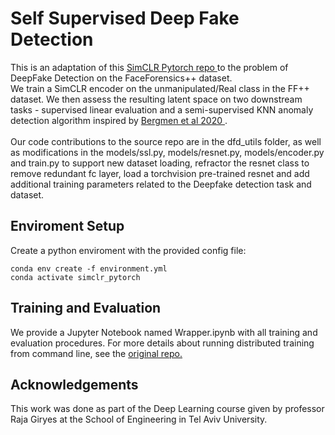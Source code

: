 # Self Supervised Deep Fake Detection

This is an adaptation of this <a href="https://github.com/AndrewAtanov/simclr-pytorch"> SimCLR Pytorch repo </a>
to the problem of DeepFake Detection on the FaceForensics++ dataset. <br />
We train a SimCLR encoder on the unmanipulated/Real class in the FF++ dataset.
We then assess the resulting latent space on two downstream tasks - supervised linear evaluation 
and a semi-supervised KNN anomaly detection algorithm inspired by
 <a href="https://arxiv.org/abs/2002.10445"> Bergmen et al 2020 </a>.
<br/>
<br/>
Our code contributions to the source repo are in the dfd_utils folder, as well as modifications in the models/ssl.py, models/resnet.py, models/encoder.py and train.py to support new dataset loading, refractor the resnet class to remove redundant fc layer, load a torchvision pre-trained resnet and add additional training parameters related to the Deepfake detection task and dataset.
## Enviroment Setup


Create a python enviroment with the provided config file:

```(bash)
conda env create -f environment.yml
conda activate simclr_pytorch

```

## Training and Evaluation
We provide a Jupyter Notebook named Wrapper.ipynb with all training and evaluation procedures.
For more details about running distributed training from command line, see the 
<a href="https://github.com/AndrewAtanov/simclr-pytorch"> original repo. </a>

## Acknowledgements
This work was done as part of the Deep Learning course given by professor Raja Giryes
at the School of Engineering in Tel Aviv University.
